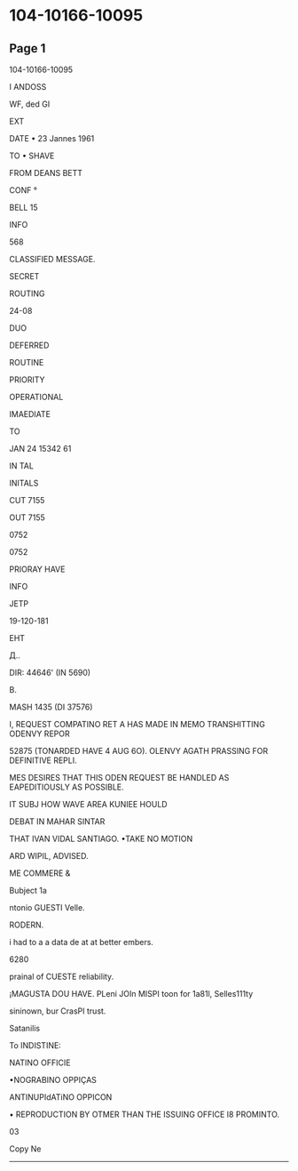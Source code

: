 # 104-10166-10095

## Page 1

104-10166-10095

I ANDOSS

WF, ded GI

EXT

DATE • 23 Jannes 1961

TO • SHAVE

FROM DEANS BETT

CONF °

BELL 15

INFO

568

CLASSIFIED MESSAGE.

SECRET

ROUTING

24-08

DUO

DEFERRED

ROUTINE

PRIORITY

OPERATIONAL

IMAEDIATE

TO

JAN 24 15342 61

IN TAL

INITALS

CUT 7155

OUT 7155

0752

0752

PRIORAY HAVE

INFO

JETP

19-120-181

EHT

Д..

DIR: 44646' (IN 5690)

B.

MASH 1435 (DI 37576)

I, REQUEST COMPATINO RET A HAS MADE IN MEMO TRANSHITTING ODENVY REPOR

52875 (TONARDED HAVE 4 AUG 6O). OLENVY AGATH PRASSING FOR DEFINITIVE REPLI.

MES DESIRES THAT THIS ODEN REQUEST BE HANDLED AS EAPEDITIOUSLY AS POSSIBLE.

IT SUBJ HOW WAVE AREA KUNIEE HOULD

DEBAT IN MAHAR SINTAR

THAT IVAN VIDAL SANTIAGO. •TAKE NO MOTION

ARD WIPIL, ADVISED.

ME COMMERE &

Bubject 1a

ntonio GUESTI Velle.

RODERN.

i had to a a data de at at better embers.

6280

prainal of CUESTE reliability.

¡MAGUSTA DOU HAVE. PLeni JOIn MISPI toon for 1a81l, Selles111ty

sininown, bur CrasPI trust.

Satanilis

To INDISTINE:

NATINO OFFICIE

•NOGRABINO OPPIÇAS

ANTINUPIdATiNO OPPICON

• REPRODUCTION BY OTMER THAN THE ISSUING OFFICE I8 PROMINTO.

03

Copy Ne

---

